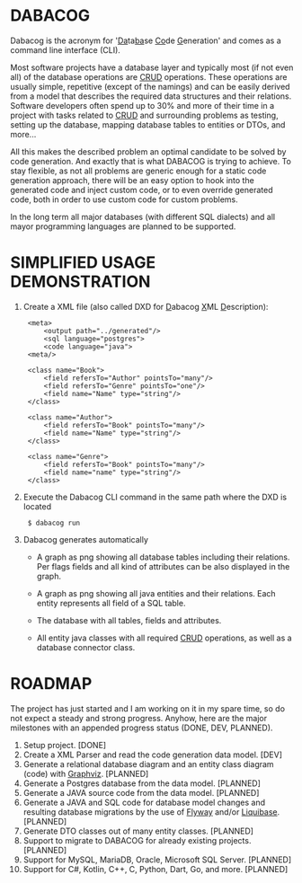 # DABACOG

Dabacog is the acronym for '<ins>Da</ins>ta<ins>ba</ins>se <ins>Co</ins>de <ins>G</ins>eneration'
and comes as a command line interface (CLI).

Most software projects have a database layer and typically most (if not even all) of the database
operations are [CRUD](https://en.wikipedia.org/wiki/Create,_read,_update_and_delete)
operations. These operations are usually simple, repetitive (except of the namings) and can be
easily derived from a model that describes the required data structures and their relations.
Software developers often spend up to 30% and more of their time in a project with tasks related to
[CRUD](https://en.wikipedia.org/wiki/Create,_read,_update_and_delete) and surrounding problems as
testing, setting up the database, mapping database tables to entities or DTOs, and more... 

All this makes the described problem an optimal candidate to be solved by code generation. And
exactly that is what DABACOG is trying to achieve. To stay flexible, as not all problems are generic
enough for a static code generation approach, there will be an easy option to hook into the
generated code and inject custom code, or to even override generated code, both in order to use
custom code for custom problems.

In the long term all major databases (with different SQL dialects) and all mayor programming
languages are planned to be supported.

# SIMPLIFIED USAGE DEMONSTRATION 

1. Create a XML file (also called DXD for <ins>D</ins>abacog <ins>X</ins>ML <ins>D</ins>escription):

        <meta>
            <output path="../generated"/>
            <sql language="postgres">
            <code language="java">
        <meta/>

        <class name="Book">
            <field refersTo="Author" pointsTo="many"/>
            <field refersTo="Genre" pointsTo="one"/>
            <field name="Name" type="string"/>
        </class>

        <class name="Author">
            <field refersTo="Book" pointsTo="many"/>
            <field name="Name" type="string"/>
        </class>

        <class name="Genre">
            <field refersTo="Book" pointsTo="many"/>
            <field name="name" type="string"/>
        </class>

2. Execute the Dabacog CLI command in the same path where the DXD is located

        $ dabacog run

3. Dabacog generates automatically

    - A graph as png showing all database tables including their relations. Per flags fields and all
    kind of attributes can be also displayed in the graph.

    - A graph as png showing all java entities and their relations. Each entity represents all
    field of a SQL table.

    - The database with all tables, fields and attributes.

    - All entity java classes with all required
    [CRUD](https://en.wikipedia.org/wiki/Create,_read,_update_and_delete) operations, as well as a
    database connector class.

# ROADMAP

The project has just started and I am working on it in my spare time, so do not expect a steady and
strong progress. Anyhow, here are the major milestones with an appended progress status (DONE, DEV,
PLANNED).

1. Setup project. [DONE]
2. Create a XML Parser and read the code generation data model. [DEV]
3. Generate a relational database diagram and an entity class diagram (code) with
[Graphviz](https://www.graphviz.org/). [PLANNED]
4. Generate a Postgres database from the data model. [PLANNED]
5. Generate a JAVA source code from the data model. [PLANNED]
6. Generate a JAVA and SQL code for database model changes and resulting database migrations by the
use of [Flyway](https://flywaydb.org) and/or [Liquibase](https://www.liquibase.org/). [PLANNED]
7. Generate DTO classes out of many entity classes. [PLANNED]
8. Support to migrate to DABACOG for already existing projects. [PLANNED]
8. Support for MySQL, MariaDB, Oracle, Microsoft SQL Server. [PLANNED]
9. Support for C#, Kotlin, C++, C, Python, Dart, Go, and more. [PLANNED]
